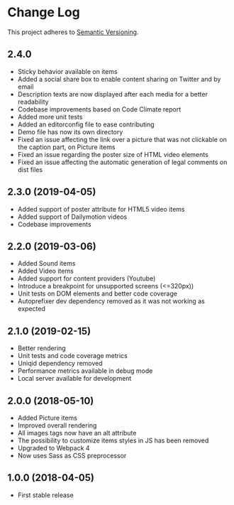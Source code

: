 # Change Log
This project adheres to [Semantic Versioning](http://semver.org/).

## 2.4.0
* Sticky behavior available on items
* Added a social share box to enable content sharing on Twitter and by email
* Description texts are now displayed after each media for a better readability
* Codebase improvements based on Code Climate report
* Added more unit tests
* Added an editorconfig file to ease contributing
* Demo file has now its own directory
* Fixed an issue affecting the link over a picture that was not clickable on the caption part, on Picture items
* Fixed an issue regarding the poster size of HTML video elements
* Fixed an issue affecting the automatic generation of legal comments on dist files

## 2.3.0 (2019-04-05)
* Added support of poster attribute for HTML5 video items
* Added support of Dailymotion videos
* Codebase improvements

## 2.2.0 (2019-03-06)
* Added Sound items
* Added Video items
* Added support for content providers (Youtube)
* Introduce a breakpoint for unsupported screens (<=320px))
* Unit tests on DOM elements and better code coverage
* Autoprefixer dev dependency removed as it was not working as expected

## 2.1.0 (2019-02-15)
* Better rendering
* Unit tests and code coverage metrics
* Uniqid dependency removed
* Performance metrics available in debug mode
* Local server available for development

## 2.0.0 (2018-05-10)
* Added Picture items
* Improved overall rendering
* All images tags now have an alt attribute
* The possibility to customize items styles in JS has been removed
* Upgraded to Webpack 4
* Now uses Sass as CSS preprocessor


## 1.0.0 (2018-04-05)
* First stable release
